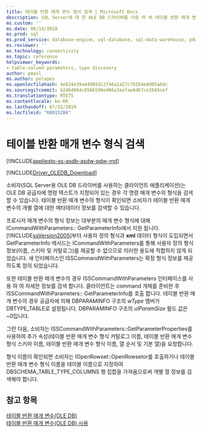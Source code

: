 ```yaml
---
title: 테이블 반환 매개 변수 형식 검색 | Microsoft Docs
description: SQL Server에 대 한 OLE DB 드라이버를 사용 하 여 테이블 반환 매개 변수 형식 검색
ms.custom: ''
ms.date: 06/14/2018
ms.prod: sql
ms.prod_service: database-engine, sql-database, sql-data-warehouse, pdw
ms.reviewer: ''
ms.technology: connectivity
ms.topic: reference
helpviewer_keywords:
- table-valued parameters, type discovery
author: pmasl
ms.author: pelopes
ms.openlocfilehash: 4e824e39a44985dc2f46a1a27c7b5b4e8d05a6dc
ms.sourcegitcommit: b2464064c0566590e486a3aafae6d67ce2645cef
ms.translationtype: MTE75
ms.contentlocale: ko-KR
ms.lasthandoff: 07/15/2019
ms.locfileid: "68015284"
---
```

# <a name="table-valued-parameter-type-discovery"></a>테이블 반환 매개 변수 형식 검색
[!INCLUDE[appliesto-ss-asdb-asdw-pdw-md](../../../includes/appliesto-ss-asdb-asdw-pdw-md.md)]

[!INCLUDE[Driver_OLEDB_Download](../../../includes/driver_oledb_download.md)]

  소비자(SQL Server용 OLE DB 드라이버를 사용하는 클라이언트 애플리케이션)는 OLE DB 공급자에 명령 텍스트가 지정되어 있는 경우 각 명령 매개 변수의 형식을 검색할 수 있습니다. 테이블 반환 매개 변수의 형식이 확인되면 소비자가 테이블 반환 매개 변수의 개별 열에 대한 메타데이터 정보를 검색할 수 있습니다.  
  
 프로시저 매개 변수의 형식 정보는 대부분의 매개 변수 형식에 대해 ICommandWithParameters:: GetParameterInfo에서 지원 됩니다. [!INCLUDE[ssVersion2005](../../../includes/ssversion2005-md.md)]부터 사용자 정의 형식과 **xml** 데이터 형식이 도입되면서 GetParameterInfo 메서드는 ICommandWithParameters를 통해 사용자 정의 형식 정보(이름, 스키마 및 카탈로그)를 제공할 수 없으므로 이러한 용도에 적합하지 않게 되었습니다. 새 인터페이스인 ISSCommandWithParameters는 확장 형식 정보를 제공 하도록 정의 되었습니다.  
  
 또한 테이블 반환 매개 변수의 경우 ISSCommandWithParameters 인터페이스를 사용 하 여 자세한 정보를 검색 합니다. 클라이언트는 command 개체를 준비한 후 ISSCommandWithParameters:: GetParameterInfo를 호출 합니다. 테이블 반환 매개 변수의 경우 공급자에 의해 DBPARAMINFO 구조의 *wType* 멤버가 DBTYPE_TABLE로 설정됩니다. DBPARAMINFO 구조의 *ulParamSize* 필드 값은 ~0입니다.  
  
 그런 다음, 소비자는 ISSCommandWithParameters::GetParameterProperties를 사용하여 추가 속성(테이블 반환 매개 변수 형식 카탈로그 이름, 테이블 반환 매개 변수 형식 스키마 이름, 테이블 반환 매개 변수 형식 이름, 열 순서 및 기본 열)을 요청합니다.  
  
 형식 이름이 확인되면 소비자는 IOpenRowset::OpenRowsetor를 호출하거나 테이블 반환 매개 변수 형식 이름을 테이블 이름으로 지정하여 DBSCHEMA_TABLE_TYPE_COLUMNS 행 집합을 가져옴으로써 개별 열 정보를 검색해야 합니다.  
  
## <a name="see-also"></a>참고 항목  
 [테이블 반환 매개 변수&#40;OLE DB&#41;](../../oledb/ole-db-table-valued-parameters/table-valued-parameters-ole-db.md)   
 [테이블 반환 매개 변수&#40;OLE DB&#41; 사용](../../oledb/ole-db-how-to/use-table-valued-parameters-ole-db.md)  
  
  
